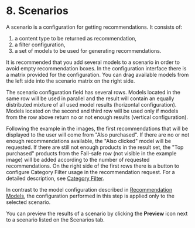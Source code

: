 # 8. Scenarios

A scenario is a configuration for getting recommendations. 
It consists of:

1. a content type to be returned as recommendation, 
1. a filter configuration,
1. a set of models to be used for generating recommendations.

It is recommended that you add several models to a scenario in order to avoid empty recommendation boxes. 
In the configuration interface there is a matrix provided for the configuration. 
You can drag available models from the left side into the scenario matrix on the right side.

The scenario configuration field has several rows. 
Models located in the same row will be used in parallel and the result will contain an equally 
distributed mixture of all used model results (horizontal configuration). 
Models located on the second and third row will be used only if models from the row above return no or 
not enough results (vertical configuration).

Following the example in the images, the first recommendations that will be displayed to the user 
will come from "Also purchased". 
If there are no or not enough recommendations available, the "Also clicked" model will be requested. 
If there are still not enough products in the result set, the "Top purchased" products from the 
Fail-safe row (not visible in the example image) will be added according to the number of 
requested recommendations. 
On the right side of the first rows there is a button to configure Category Filter usage in the recommendation request. 
For a detailed description, see [Category Filter](filters.md#category-filter).

In contrast to the model configuration described in [Recommendation Models](recommendation_models.md), 
the configuration performed in this step is applied only to the selected scenario.

You can preview the results of a scenario by clicking the **Preview** icon next to a scenario listed on the Scenarios tab.
